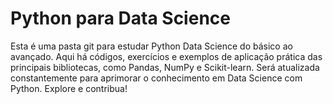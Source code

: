 # Python para Data Science
Esta é uma pasta git para estudar Python Data Science do básico ao avançado. Aqui há códigos, exercícios e exemplos de aplicação prática das principais bibliotecas, como Pandas, NumPy e Scikit-learn. Será atualizada constantemente para aprimorar o conhecimento em Data Science com Python. Explore e contribua!
